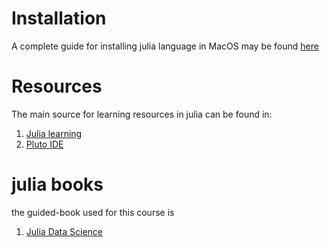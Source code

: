 # Installation

A complete guide for installing julia language in MacOS may be found [here](https://github.com/oreilly-japan/julia-programming-cookbook/blob/master/Julia_Cookbook-Supplement.md)

# Resources

The main source for learning resources in julia can be found in:
1. [Julia learning](https://julialang.org/learning/) 
2. [Pluto IDE](https://juliadatascience.io/)

# julia books

the guided-book used for this course is
1. [Julia Data Science](https://juliadatascience.io/)

